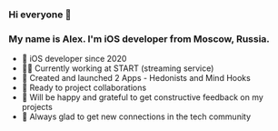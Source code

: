 ### Hi everyone 👋
### My name is Alex. I'm iOS developer from Moscow, Russia.
- 🍎 iOS developer since 2020
- 🧑‍💻 Currently working at START (streaming service)
- 📲 Created and launched 2 Apps - Hedonists and Mind Hooks
- 🤝 Ready to project collaborations
- 🙏 Will be happy and grateful to get constructive feedback on my projects
- 🎉 Always glad to get new connections in the tech community
